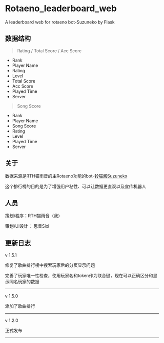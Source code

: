 # Rotaeno_leaderboard_web
A leaderboard web for rotaeno bot-Suzuneko by Flask

## 数据结构

> Rating / Total Score / Acc Score

- Rank
- Player Name
- Rating
- Level
- Total Score
- Acc Score
- Played Time
- Server

> Song Score

- Rank
- Player Name
- Song Score
- Rating 
- Level
- Played Time
- Server

## 关于
数据来源是RTH猫雨音的主Rotaeno功能的bot-[铃猫酱Suzuneko](https://github.com/RaTaiHok/SuzuNeko_QQbot)

这个排行榜的目的是为了增强用户粘性、可以让数据更直观以及宣传机器人

## 人员
策划/程序：RTH猫雨音（我）

策划/UI设计： 思昔Sixi

## 更新日志

v 1.5.1

修复了歌曲排行榜中搜索玩家后的分页显示问题

完善了玩家唯一性检查，使用玩家名和token作为联合键，现在可以正确区分和显示同名玩家的数据

---

v 1.5.0

添加了歌曲排行

---

v 1.2.0

正式发布

---
